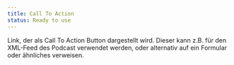 ```yaml
---
title: Call To Action
status: Ready to use
---
```

Link, der als Call To Action Button dargestellt wird. Dieser kann z.B. für den XML-Feed des Podcast verwendet werden, oder alternativ auf ein Formular oder ähnliches verweisen.